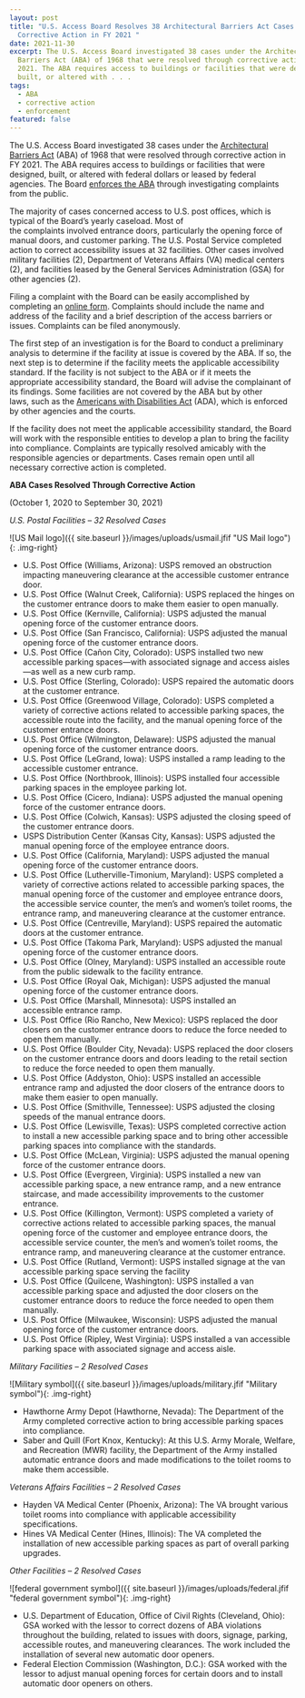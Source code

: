```yaml
---
layout: post
title: "U.S. Access Board Resolves 38 Architectural Barriers Act Cases Through
  Corrective Action in FY 2021 "
date: 2021-11-30
excerpt: The U.S. Access Board investigated 38 cases under the Architectural
  Barriers Act (ABA) of 1968 that were resolved through corrective action in FY
  2021. The ABA requires access to buildings or facilities that were designed,
  built, or altered with . . .
tags:
  - ABA
  - corrective action
  - enforcement
featured: false
---
```

The U.S. Access Board investigated 38 cases under the [Architectural Barriers Act](https://www.access-board.gov/aba/) (ABA) of 1968 that were resolved through corrective action in FY 2021. The ABA requires access to buildings or facilities that were designed, built, or altered with federal dollars or leased by federal agencies. The Board [enforces the ABA](https://www.access-board.gov/enforcement/) through investigating complaints from the public. 

The majority of cases concerned access to U.S. post offices, which is typical of the Board’s yearly caseload. Most of the complaints involved entrance doors, particularly the opening force of manual doors, and customer parking. The U.S. Postal Service completed action to correct accessibility issues at 32 facilities. Other cases involved military facilities (2), Department of Veterans Affairs (VA) medical centers (2), and facilities leased by the General Services Administration (GSA) for other agencies (2).   

Filing a complaint with the Board can be easily accomplished by completing an [online form](https://www.access-board.gov/enforcement/complaint.html). Complaints should include the name and address of the facility and a brief description of the access barriers or issues. Complaints can be filed anonymously. 

The first step of an investigation is for the Board to conduct a preliminary analysis to determine if the facility at issue is covered by the ABA. If so, the next step is to determine if the facility meets the applicable accessibility standard. If the facility is not subject to the ABA or if it meets the appropriate accessibility standard, the Board will advise the complainant of its findings. Some facilities are not covered by the ABA but by other laws, such as the [Americans with Disabilities Act](https://www.access-board.gov/ada/) (ADA), which is enforced by other agencies and the courts. 

If the facility does not meet the applicable accessibility standard, the Board will work with the responsible entities to develop a plan to bring the facility into compliance. Complaints are typically resolved amicably with the responsible agencies or departments. Cases remain open until all necessary corrective action is completed. 

**ABA Cases Resolved Through Corrective Action** 

(October 1, 2020 to September 30, 2021) 

*U.S. Postal Facilities – 32 Resolved Cases*

!\[US Mail logo]({{ site.baseurl }}/images/uploads/usmail.jfif "US Mail logo"){: .img-right}

* U.S. Post Office (Williams, Arizona): USPS removed an obstruction impacting maneuvering clearance at the accessible customer entrance door.  
* U.S. Post Office (Walnut Creek, California): USPS replaced the hinges on the customer entrance doors to make them easier to open manually. 
* U.S. Post Office (Kernville, California): USPS adjusted the manual opening force of the customer entrance doors. 
* U.S. Post Office (San Francisco, California): USPS adjusted the manual opening force of the customer entrance doors.  
* U.S. Post Office (Cañon City, Colorado): USPS installed two new accessible parking spaces—with associated signage and access aisles—as well as a new curb ramp. 
* U.S. Post Office (Sterling, Colorado): USPS repaired the automatic doors at the customer entrance. 
* U.S. Post Office (Greenwood Village, Colorado): USPS completed a variety of corrective actions related to accessible parking spaces, the accessible route into the facility, and the manual opening force of the customer entrance doors. 
* U.S. Post Office (Wilmington, Delaware): USPS adjusted the manual opening force of the customer entrance doors. 
* U.S. Post Office (LeGrand, Iowa): USPS installed a ramp leading to the accessible customer entrance. 
* U.S. Post Office (Northbrook, Illinois): USPS installed four accessible parking spaces in the employee parking lot. 
* U.S. Post Office (Cicero, Indiana): USPS adjusted the manual opening force of the customer entrance doors. 
* U.S. Post Office (Colwich, Kansas): USPS adjusted the closing speed of the customer entrance doors. 
* USPS Distribution Center (Kansas City, Kansas): USPS adjusted the manual opening force of the employee entrance doors.  
* U.S. Post Office (California, Maryland): USPS adjusted the manual opening force of the customer entrance doors. 
* U.S. Post Office (Lutherville-Timonium, Maryland): USPS completed a variety of corrective actions related to accessible parking spaces, the manual opening force of the customer and employee entrance doors, the accessible service counter, the men’s and women’s toilet rooms, the entrance ramp, and maneuvering clearance at the customer entrance.  
* U.S. Post Office (Centreville, Maryland): USPS repaired the automatic doors at the customer entrance.  
* U.S. Post Office (Takoma Park, Maryland): USPS adjusted the manual opening force of the customer entrance doors. 
* U.S. Post Office (Olney, Maryland): USPS installed an accessible route from the public sidewalk to the facility entrance.  
* U.S. Post Office (Royal Oak, Michigan): USPS adjusted the manual opening force of the customer entrance doors. 
* U.S. Post Office (Marshall, Minnesota): USPS installed an accessible entrance ramp.  
* U.S. Post Office (Rio Rancho, New Mexico): USPS replaced the door closers on the customer entrance doors to reduce the force needed to open them manually. 
* U.S. Post Office (Boulder City, Nevada): USPS replaced the door closers on the customer entrance doors and doors leading to the retail section to reduce the force needed to open them manually.  
* U.S. Post Office (Addyston, Ohio): USPS installed an accessible entrance ramp and adjusted the door closers of the entrance doors to make them easier to open manually. 
* U.S. Post Office (Smithville, Tennessee): USPS adjusted the closing speeds of the manual entrance doors.  
* U.S. Post Office (Lewisville, Texas): USPS completed corrective action to install a new accessible parking space and to bring other accessible parking spaces into compliance with the standards. 
* U.S. Post Office (McLean, Virginia): USPS adjusted the manual opening force of the customer entrance doors. 
* U.S. Post Office (Evergreen, Virginia): USPS installed a new van accessible parking space, a new entrance ramp, and a new entrance staircase, and made accessibility improvements to the customer entrance.  
* U.S. Post Office (Killington, Vermont): USPS completed a variety of corrective actions related to accessible parking spaces, the manual opening force of the customer and employee entrance doors, the accessible service counter, the men’s and women’s toilet rooms, the entrance ramp, and maneuvering clearance at the customer entrance. 
* U.S. Post Office (Rutland, Vermont): USPS installed signage at the van accessible parking space serving the facility 
* U.S. Post Office (Quilcene, Washington): USPS installed a van accessible parking space and adjusted the door closers on the customer entrance doors to reduce the force needed to open them manually.  
* U.S. Post Office (Milwaukee, Wisconsin): USPS adjusted the manual opening force of the customer entrance doors. 
* U.S. Post Office (Ripley, West Virginia): USPS installed a van accessible parking space with associated signage and access aisle. 

*Military Facilities – 2 Resolved Cases*

!\[Military symbol]({{ site.baseurl }}/images/uploads/military.jfif "Military symbol"){: .img-right}

* Hawthorne Army Depot (Hawthorne, Nevada): The Department of the Army completed corrective action to bring accessible parking spaces into compliance. 
* Saber and Quill (Fort Knox, Kentucky): At this U.S. Army Morale, Welfare, and Recreation (MWR) facility, the Department of the Army installed automatic entrance doors and made modifications to the toilet rooms to make them accessible.    

*Veterans Affairs Facilities – 2 Resolved Cases*

* Hayden VA Medical Center (Phoenix, Arizona): The VA brought various toilet rooms into compliance with applicable accessibility specifications.  
* Hines VA Medical Center (Hines, Illinois): The VA completed the installation of new accessible parking spaces as part of overall parking upgrades. 

*Other Facilities – 2 Resolved Cases*

!\[federal government symbol]({{ site.baseurl }}/images/uploads/federal.jfif "federal government symbol"){: .img-right}

* U.S. Department of Education, Office of Civil Rights (Cleveland, Ohio): GSA worked with the lessor to correct dozens of ABA violations throughout the building, related to issues with doors, signage, parking, accessible routes, and maneuvering clearances. The work included the installation of several new automatic door openers.  
* Federal Election Commission (Washington, D.C.): GSA worked with the lessor to adjust manual opening forces for certain doors and to install automatic door openers on others.
